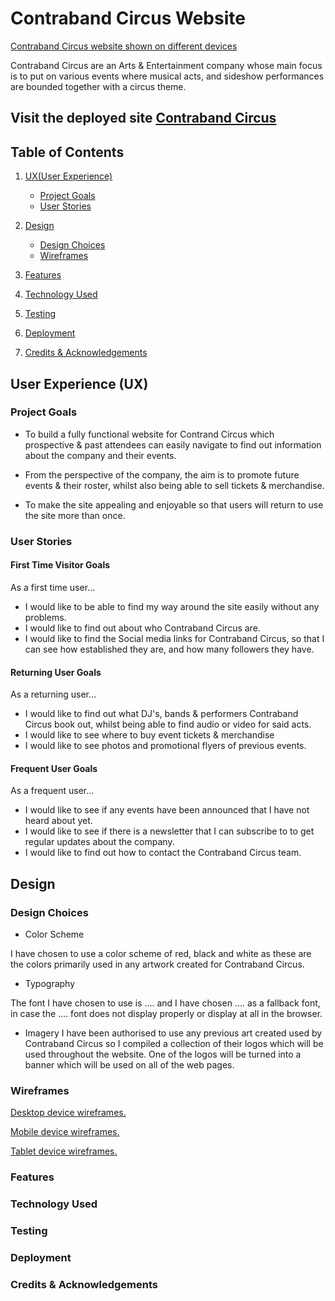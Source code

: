 # Contraband Circus Website

[Contraband Circus website shown on different devices]()

Contraband Circus are an Arts & Entertainment company whose main focus is to put on various events where musical acts, and sideshow performances are bounded together with a circus theme.

## Visit the deployed site [Contraband Circus]()

## Table of Contents

1. [UX(User Experience)](#user-x)
    * [Project Goals](#project-goals)
    * [User Stories](#user-stories)

2. [Design](#design)
    * [Design Choices](#designchoices)
    * [Wireframes](#wireframes)

3. [Features](#features)

4. [Technology Used](#tech-used)

5. [Testing](#testing)

6. [Deployment](#deployment)

7. [Credits & Acknowledgements](#credits)

<a id="user-x"></a>
## User Experience (UX)

<a id="projectgoals"></a>
### Project Goals

* To build a fully functional website for Contrand Circus which prospective & past attendees can easily navigate to find out information about the company and their events. 

* From the perspective of the company, the aim is to promote future events & their roster, whilst also being able to sell tickets & merchandise. 

* To make the site appealing and enjoyable so that users will return to use the site more than once.

<a id="user-stories"></a>
### User Stories

#### First Time Visitor Goals

As a first time user...

*  I would like to be able to find my way around the site easily without any problems.
*  I would like to find out about who Contraband Circus are.
*  I would like to find the Social media links for Contraband Circus, so that I can see how established they are, and how many followers they have.

#### Returning User Goals

As a returning user...

*  I would like to find out what DJ's, bands & performers Contraband Circus book out, whilst being able to find audio or video for said acts.
* I would like to see where to buy event tickets & merchandise
* I would like to see photos and promotional flyers of previous events.

#### Frequent User Goals

As a frequent user...

* I would like to see if any events have been announced that I have not heard about yet.
* I would like to see if there is a newsletter that I can subscribe to to get regular updates about the company. 
* I would like to find out how to contact the Contraband Circus team.

<a id="design"></a>
## Design

<a id="designchoices"></a>
### Design Choices

* Color Scheme

I have chosen to use a color scheme of red, black and white as these are the colors primarily used in any artwork created for Contraband Circus.

* Typography

The font I have chosen to use is .... and I have chosen .... as a fallback font, in case the .... font does not display properly or display at all in the browser.

* Imagery
I have been authorised to use any previous art created used by Contraband Circus so I compiled a collection of their logos which will be used throughout the website. One of the logos will be turned into a banner which will be used on all of the web pages.

<a id="wireframes"></a>
### Wireframes

<a href="https://github.com/brianmeekle/Milestone-Project-1/blob/main/
DESKTOP%20WireFrames.pdf">Desktop device wireframes.</a>

<a href="https://github.com/brianmeekle/Milestone-Project-1/blob/main/MOBILE%20WireFrames.pdf">Mobile device wireframes.</a>

<a href="https://github.com/brianmeekle/Milestone-Project-1/blob/main/TABLET%20WireFrames.pdf">Tablet device wireframes.</a>

<a id="features"></a>
### Features

<a id="tech-used"></a>
### Technology Used

<a id="testing"></a>
### Testing

<a id="deployment"></a>
### Deployment

<a id="credits"></a>
### Credits & Acknowledgements 
